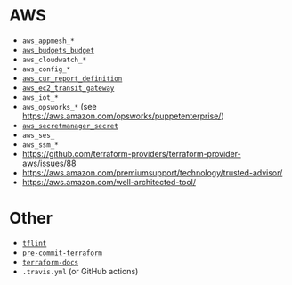 # AWS
- `aws_appmesh_*`
- [`aws_budgets_budget`](https://www.terraform.io/docs/providers/aws/r/budgets_budget.html)
- `aws_cloudwatch_*`
- `aws_config_*`
- [`aws_cur_report_definition`](https://www.terraform.io/docs/providers/aws/r/cur_report_definition.html)
- [`aws_ec2_transit_gateway`](https://www.terraform.io/docs/providers/aws/r/ec2_transit_gateway.html)
- `aws_iot_*`
- `aws_opsworks_*` (see https://aws.amazon.com/opsworks/puppetenterprise/)
- [`aws_secretmanager_secret`](https://www.terraform.io/docs/providers/aws/r/secretsmanager_secret.html)
- `aws_ses_`
- `aws_ssm_*`
- https://github.com/terraform-providers/terraform-provider-aws/issues/88
- https://aws.amazon.com/premiumsupport/technology/trusted-advisor/
- https://aws.amazon.com/well-architected-tool/

# Other
- [`tflint`](https://github.com/wata727/tflintu)
- [`pre-commit-terraform`](https://github.com/antonbabenko/pre-commit-terraform)
- [`terraform-docs`](https://github.com/segmentio/terraform-docs)
- `.travis.yml` (or GitHub actions)
